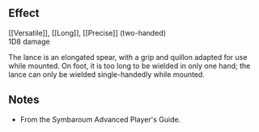 ## Effect
[[Versatile]], [[Long]], [[Precise]] (two-handed)<br>1D8 damage

The lance is an elongated spear, with a grip and quillon adapted for use while mounted. On foot, it is too long to be wielded in only one hand; the lance can only be wielded single-handedly while mounted.
## Notes
* From the Symbaroum Advanced Player's Guide.